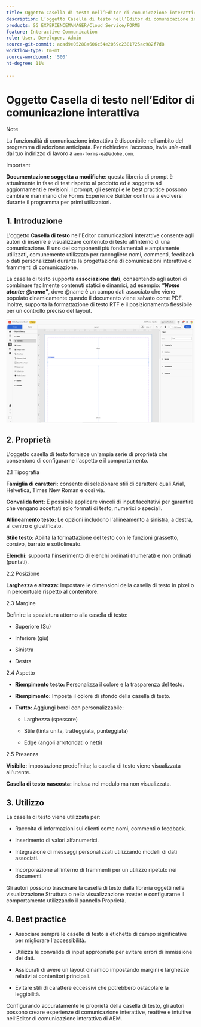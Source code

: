 ```yaml
---
title: Oggetto Casella di testo nell’Editor di comunicazione interattiva
description: L’oggetto Casella di testo nell’Editor di comunicazione interattiva in AEM Forms consente agli autori di inserire e visualizzare contenuto di testo all’interno di una comunicazione.
products: SG_EXPERIENCEMANAGER/Cloud Service/FORMS
feature: Interactive Communication
role: User, Developer, Admin
source-git-commit: acad9e05288a606c54e2059c2381725ac982f7d8
workflow-type: tm+mt
source-wordcount: '500'
ht-degree: 11%

---
```



# Oggetto Casella di testo nell’Editor di comunicazione interattiva

>[!NOTE]
>
> La funzionalità di comunicazione interattiva è disponibile nell’ambito del programma di adozione anticipata. Per richiedere l’accesso, invia un’e-mail dal tuo indirizzo di lavoro a `aem-forms-ea@adobe.com`.

>[!IMPORTANT]
>
> **Documentazione soggetta a modifiche**: questa libreria di prompt è attualmente in fase di test rispetto al prodotto ed è soggetta ad aggiornamenti e revisioni. I prompt, gli esempi e le best practice possono cambiare man mano che Forms Experience Builder continua a evolversi durante il programma per primi utilizzatori.

## &#x200B;1. Introduzione

L&#39;oggetto **Casella di testo** nell&#39;Editor comunicazioni interattive consente agli autori di inserire e visualizzare contenuto di testo all&#39;interno di una comunicazione. È uno dei componenti più fondamentali e ampiamente utilizzati, comunemente utilizzato per raccogliere nomi, commenti, feedback o dati personalizzati durante la progettazione di comunicazioni interattive o frammenti di comunicazione.

La casella di testo supporta **associazione dati**, consentendo agli autori di combinare facilmente contenuti statici e dinamici, ad esempio: ***&quot;Nome utente: @name&quot;***, dove @name è un campo dati associato che viene popolato dinamicamente quando il documento viene salvato come PDF. Inoltre, supporta la formattazione di testo RTF e il posizionamento flessibile per un controllo preciso del layout.

![Trova documento IC](/help/forms/interactive-communication/assets/textbox.png)

## &#x200B;2. Proprietà

L&#39;oggetto casella di testo fornisce un&#39;ampia serie di proprietà che consentono di configurarne l&#39;aspetto e il comportamento.

2.1 Tipografia

**Famiglia di caratteri:** consente di selezionare stili di carattere quali Arial, Helvetica, Times New Roman e così via.

**Convalida font:** È possibile applicare vincoli di input facoltativi per garantire che vengano accettati solo formati di testo, numerici o speciali.

**Allineamento testo:** Le opzioni includono l&#39;allineamento a sinistra, a destra, al centro o giustificato.

**Stile testo:** Abilita la formattazione del testo con le funzioni grassetto, corsivo, barrato e sottolineato.

**Elenchi:** supporta l&#39;inserimento di elenchi ordinati (numerati) e non ordinati (puntati).

2.2 Posizione

**Larghezza e altezza:** Impostare le dimensioni della casella di testo in pixel o in percentuale rispetto al contenitore.

2.3 Margine

Definire la spaziatura attorno alla casella di testo:

- Superiore (Su)

- Inferiore (giù)

- Sinistra

- Destra

2.4 Aspetto

- **Riempimento testo:** Personalizza il colore e la trasparenza del testo.

- **Riempimento:** Imposta il colore di sfondo della casella di testo.

- **Tratto:** Aggiungi bordi con personalizzabile:

   - Larghezza (spessore)

   - Stile (tinta unita, tratteggiata, punteggiata)

   - Edge (angoli arrotondati o netti)

2.5 Presenza

**Visibile:** impostazione predefinita; la casella di testo viene visualizzata all&#39;utente.

**Casella di testo nascosta:** inclusa nel modulo ma non visualizzata.



## &#x200B;3. Utilizzo

La casella di testo viene utilizzata per:

- Raccolta di informazioni sui clienti come nomi, commenti o feedback.

- Inserimento di valori alfanumerici.

- Integrazione di messaggi personalizzati utilizzando modelli di dati associati.

- Incorporazione all’interno di frammenti per un utilizzo ripetuto nei documenti.

Gli autori possono trascinare la casella di testo dalla libreria oggetti nella visualizzazione Struttura o nella visualizzazione master e configurarne il comportamento utilizzando il pannello Proprietà.

## &#x200B;4. Best practice

- Associare sempre le caselle di testo a etichette di campo significative per migliorare l&#39;accessibilità.

- Utilizza le convalide di input appropriate per evitare errori di immissione dei dati.

- Assicurati di avere un layout dinamico impostando margini e larghezze relativi ai contenitori principali.

- Evitare stili di carattere eccessivi che potrebbero ostacolare la leggibilità.

Configurando accuratamente le proprietà della casella di testo, gli autori possono creare esperienze di comunicazione interattive, reattive e intuitive nell’Editor di comunicazione interattiva di AEM.
